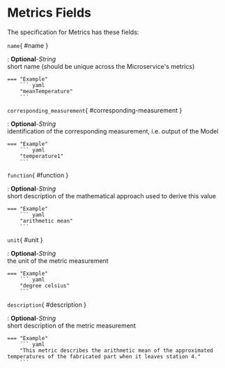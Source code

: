 <style>
  .md-content__button {
    display: none;
  }
</style>
# Metrics Fields




The specification for Metrics
has these fields:

`name`{ #name }

:   **Optional**-*String*<br>
    short name (should be unique across the Microservice's metrics)


    === "Example"
        ``` yaml     
        "meanTemperature"
        ```

`corresponding_measurement`{ #corresponding-measurement }

:   **Optional**-*String*<br>
    identification of the corresponding measurement, i.e. output of the Model


    === "Example"
        ``` yaml     
        "temperature1"
        ```

`function`{ #function }

:   **Optional**-*String*<br>
    short description of the mathematical approach used to derive this value


    === "Example"
        ``` yaml     
        "arithmetic mean"
        ```

`unit`{ #unit }

:   **Optional**-*String*<br>
    the unit of the metric measurement


    === "Example"
        ``` yaml     
        "degree celsius"
        ```

`description`{ #description }

:   **Optional**-*String*<br>
    short description of the metric measurement


    === "Example"
        ``` yaml     
        "This metric describes the arithmetic mean of the approximated temperatures of the fabricated part when it leaves station 4."
        ```

